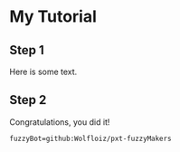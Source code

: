 
# My Tutorial

## Step 1

Here is some text.

## Step 2

Congratulations, you did it!

```package
fuzzyBot=github:Wolfloiz/pxt-fuzzyMakers
```
